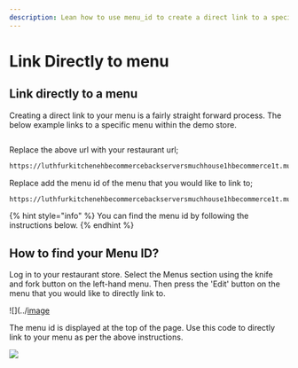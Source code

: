 ```yaml
---
description: Lean how to use menu_id to create a direct link to a specific menu.
---
```


# Link Directly to menu

## Link directly to a menu

Creating a direct link to your menu is a fairly straight forward process.  The below example links to a specific menu within the demo store.

```https://luthfurkitchenehbecommercebackserversmuchhouse1hbecommerce1t.munchhouses.co.uk/
```

Replace the above url with your restaurant url;

```bash
https://luthfurkitchenehbecommercebackserversmuchhouse1hbecommerce1t.munchhouses.co.uk/
```

Replace add the menu id of the menu that you would like to link to;

```bash
https://luthfurkitchenehbecommercebackserversmuchhouse1hbecommerce1t.munchhouses.co.uk/
```

{% hint style="info" %}
 You can find the menu id by following the instructions below.
{% endhint %}

## How to find your Menu ID?

Log in to your restaurant store. Select the Menus section using the knife and fork button on the left-hand menu.  Then press the 'Edit' button on the menu that you would like to directly link to.

![](../[image](https://user-images.githubusercontent.com/68750044/163679950-292ddefe-3da9-4ff6-b23d-39321ecf799e.png)

The menu id is displayed at the top of the page.  Use this code to directly link to your menu as per the above instructions.

![](../.gitbook/assets/menuidstep2%20%282%29.png)

